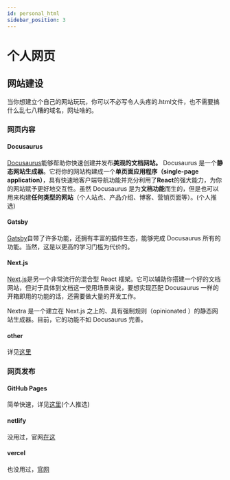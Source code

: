 ```yaml
---
id: personal_html
sidebar_position: 3
---
```

# 个人网页
## 网站建设
当你想建立个自己的网站玩玩，你可以不必写令人头疼的.html文件，也不需要搞什么乱七八糟的域名，网址啥的。
### 网页内容
#### Docusaurus 
[Docusaurus](https://www.docusaurus.cn/docs)能够帮助你快速创建并发布**美观的文档网站。**
Docusaurus 是一个**静态网站生成器**。它将你的网站构建成一个**单页面应用程序（single-page application）**，具有快速地客户端导航功能并充分利用了**React**的强大能力，为你的网站赋予更好地交互性。虽然 Docusaurus 是为**文档功能**而生的，但是也可以用来构建**任何类型的网站**（个人站点、产品介绍、博客、营销页面等）。(个人推选)
#### Gatsby
[Gatsby](https://www.gatsbyjs.com/)自带了许多功能，还拥有丰富的插件生态，能够完成 Docusaurus 所有的功能。当然，这是以更高的学习门槛为代价的。
#### Next.js
[Next.js](https://nextjs.org/)是另一个非常流行的混合型 React 框架。它可以辅助你搭建一个好的文档网站，但对于具体到文档这一使用场景来说，要想实现匹配 Docusaurus 一样的开箱即用的功能的话，还需要做大量的开发工作。

Nextra 是一个建立在 Next.js 之上的、具有强制规则（opinionated ）的静态网站生成器。目前，它的功能不如 Docusaurus 完善。
#### other
详见[这里](https://www.docusaurus.cn/docs#comparison-with-other-tools)
### 网页发布
#### GitHub Pages
简单快速，详见[这里](https://docs.github.com/zh/pages/quickstart)(个人推选)
#### netlify
没用过，官网[在这](https://www.netlify.com/)
#### vercel
也没用过，[官网](https://vercel.com/)
